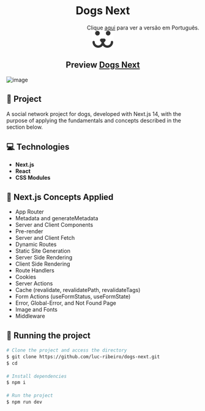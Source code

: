 <h1 align="center">
  Dogs Next
</h1>

<div align="right">
  Clique <a href="https://github.com/luc-ribeiro/dogs-next/blob/main/README-PTBR.md">aqui</a> para ver a versão em Português.
</div>

<div align="center">
  <img src="./public/assets/dogs.svg" />
</div>

<h2 align="center">Preview <a href="https://dogs-next-luc.vercel.app" target="_blank">Dogs Next</a></h2>

![image](https://github.com/luc-ribeiro/dogs-next/assets/69688077/8919da3a-ad42-4c2b-9799-34f9ba2d01eb)

## 📄 Project
A social network project for dogs, developed with Next.js 14, with the purpose of applying the fundamentals and concepts described in the section below.

## 💻 Technologies

- **Next.js**
- **React**
- **CSS Modules**

## :pencil: Next.js Concepts Applied

- App Router
- Metadata and generateMetadata
- Server and Client Components
- Pre-render
- Server and Client Fetch
- Dynamic Routes
- Static Site Generation
- Server Side Rendering
- Client Side Rendering
- Route Handlers
- Cookies
- Server Actions
- Cache (revalidate, revalidatePath, revalidateTags)
- Form Actions (useFormStatus, useFormState)
- Error, Global-Error, and Not Found Page
- Image and Fonts
- Middleware

## 🚀 Running the project

```bash
# Clone the project and access the directory
$ git clone https://github.com/luc-ribeiro/dogs-next.git
$ cd 

# Install dependencies
$ npm i

# Run the project
$ npm run dev
```

